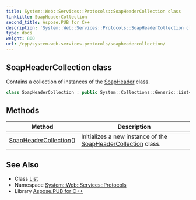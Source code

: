 ```yaml
---
title: System::Web::Services::Protocols::SoapHeaderCollection class
linktitle: SoapHeaderCollection
second_title: Aspose.PUB for C++
description: 'System::Web::Services::Protocols::SoapHeaderCollection class. Contains a collection of instances of the SoapHeader class in C++.'
type: docs
weight: 800
url: /cpp/system.web.services.protocols/soapheadercollection/
---
```

## SoapHeaderCollection class


Contains a collection of instances of the [SoapHeader](../soapheader/) class.

```cpp
class SoapHeaderCollection : public System::Collections::Generic::List<System::SharedPtr<SoapHeader>>
```

## Methods

| Method | Description |
| --- | --- |
| [SoapHeaderCollection](./soapheadercollection/)() | Initializes a new instance of the [SoapHeaderCollection](./) class. |
## See Also

* Class [List](../../system.collections.generic/list/)
* Namespace [System::Web::Services::Protocols](../)
* Library [Aspose.PUB for C++](../../)
